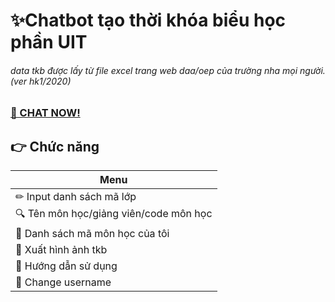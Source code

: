 # ✨Chatbot tạo thời khóa biểu học phần UIT
###### data tkb được lấy từ file excel trang web daa/oep của trường nha mọi người. (ver hk1/2020)
### [🎉 CHAT NOW!](https://www.messenger.com/t/104124098046144)

## 👉 Chức năng
| Menu |
|-|
|✏ Input danh sách mã lớp|
|🔍 Tên môn học/giảng viên/code môn học|
|📑 Danh sách mã môn học của tôi|
|📲 Xuất hình ảnh tkb|
|📜 Hướng dẫn sử dụng|
|🔧 Change username|
